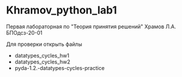 # Khramov_python_lab1
Первая лабораторная по "Теория принятия решений"
Храмов Л.А. БПОдсз-20-01

Для проверки открыть файлы
- datatypes_cycles_hw1
- datatypes_cycles_hw2
- pyda-1.2.-datatypes-cycles-practice
